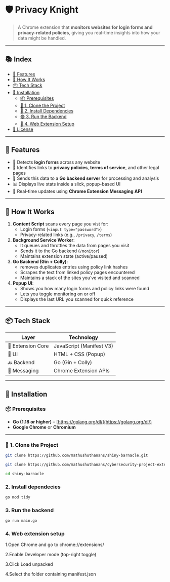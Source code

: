 
# 🛡️ Privacy Knight

> A Chrome extension that **monitors websites for login forms and privacy-related policies**, giving you real-time insights into how your data might be handled.

---
## 📚 Index

- [🚀 Features](#-features)
- [🔧 How It Works](#-how-it-works)
- [📦 Tech Stack](#-tech-stack)
- [🔧 Installation](#-installation)
  - [📦 Prerequisites](#-prerequisites)
  - [🚀 1. Clone the Project](#-1-Clone-the-Project)
  - [🔄 2. Install Dependencies](#-2-install-dependencies)
  - [🟢 3. Run the Backend](#-3-run-the-backend)
  - [🧩 4. Web Extension Setup](#-4-web-extension-setup)
- [📜 License](#-license)

---
## 🚀 Features

- 🔐 Detects **login forms** across any website
- 📜 Identifies links to **privacy policies**, **terms of service**, and other legal pages
- 📡 Sends this data to a **Go backend server** for processing and analysis
- 📊 Displays live stats inside a slick, popup-based UI
- 🔄 Real-time updates using **Chrome Extension Messaging API**

---

## 🔧 How It Works

1. **Content Script** scans every page you vist for:
   - Login forms (`<input type="password">`)
   - Privacy-related links (e.g., `/privacy`, `/terms`)
2. **Background Service Worker**:
   - It queues and throttles the data from pages you visit
   - Sends it to the Go backend (`/monitor`)
   - Maintains extension state (active/paused)
3. **Go Backend (Gin + Colly)**:
   - removes duplicates entries using policy link hashes
   - Scrapes the text from linked policy pages encountered
   - Maintains a stack of the sites you’ve visited and scanned
4. **Popup UI**:
   - Shows you how many login forms and policy links were found
   - Lets you toggle monitoring on or off
   - Displays the last URL you scanned for quick reference

---

## 📦 Tech Stack

| Layer             | Technology               |
|------------------|--------------------------|
| 🧠 Extension Core | JavaScript (Manifest V3) |
| 🧼 UI             | HTML + CSS (Popup)       |
| 🔙 Backend        | Go (Gin + Colly)         |
| 📡 Messaging      | Chrome Extension APIs    |

---
## 🔧 Installation

### 📦 Prerequisites


- **Go (1.18 or higher)** – [https://golang.org/dl/](https://golang.org/dl/)
- **Google Chrome** or **Chromium**
---

### 🚀 1. Clone the Project
```bash
git clone https://github.com/mathushuthanans/shiny-barnacle.git

git clone https://github.com/mathushuthanans/cybersecurity-project-extension.git

cd shiny-barnacle
```
### 2. Install dependecies
```bash
go mod tidy
```
### 3. Run the backend
```bash
go run main.go
```

### 4. Web extension setup

1.Open Chrome and go to chrome://extensions/

2.Enable Developer mode (top-right toggle)

3.Click Load unpacked

4.Select the folder containing manifest.json









